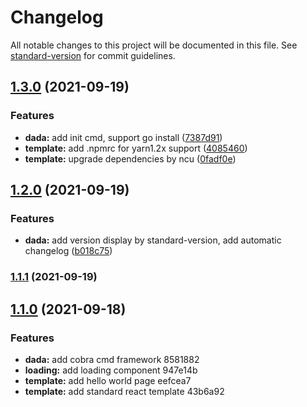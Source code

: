 # Changelog

All notable changes to this project will be documented in this file. See [standard-version](https://github.com/conventional-changelog/standard-version) for commit guidelines.

## [1.3.0](https://github.com/sysfun-ai/dada/compare/v1.2.0...v1.3.0) (2021-09-19)


### Features

* **dada:** add init cmd, support go install ([7387d91](https://github.com/sysfun-ai/dada/commit/7387d91b547d01a298fe7bde2186c30b1660cb12))
* **template:** add .npmrc for yarn1.2x support ([4085460](https://github.com/sysfun-ai/dada/commit/408546041e27a06e3b10ebadf8728aa3d52f36fd))
* **template:** upgrade dependencies by ncu ([0fadf0e](https://github.com/sysfun-ai/dada/commit/0fadf0eda66c771056aa3bfcfe5e3221441c4bf6))

## [1.2.0](https://github.com/sysfun-ai/dada/compare/v1.1.1...v1.2.0) (2021-09-19)


### Features

* **dada:** add version display by standard-version, add automatic changelog ([b018c75](https://github.com/sysfun-ai/dada/commit/b018c759e3f74d1267e6de3ec1c2bf4791b633ce))

### [1.1.1](///compare/v1.1.0...v1.1.1) (2021-09-19)

## [1.1.0](///compare/v1.0.3...v1.1.0) (2021-09-18)


### Features

* **dada:** add cobra cmd framework 8581882
* **loading:** add loading component 947e14b
* **template:** add hello world page eefcea7
* **template:** add standard react template 43b6a92
